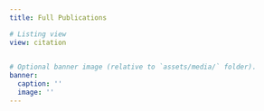 ```yaml
---
title: Full Publications

# Listing view
view: citation

 
# Optional banner image (relative to `assets/media/` folder).
banner:
  caption: ''
  image: ''
---
```



<script>
document.addEventListener("DOMContentLoaded", function () {
  function patchFilters() {
    let changed = false;

    // 修改 Type 下拉框
    const typeSelect = document.querySelector('select[data-filter-group="pubtype"]');
    if (typeSelect) {
      const typeOpt = typeSelect.querySelector('option[value="*"]');
      if (typeOpt && typeOpt.textContent.trim() === "Type") {
        typeOpt.textContent = "All Type";
        changed = true;
      }
    }

    // 修改 Date 下拉框
    const yearSelect = document.querySelector('select[data-filter-group="year"]');
    if (yearSelect) {
      const yearOpt = yearSelect.querySelector('option[value="*"]');
      if (yearOpt && yearOpt.textContent.trim() === "Date") {
        yearOpt.textContent = "All Years";
        changed = true;
      }
    }

    return changed;
  }

  // 立即尝试
  if (!patchFilters()) {
    let tries = 0;
    const timer = setInterval(function () {
      tries++;
      if (patchFilters() || tries > 20) {
        clearInterval(timer);
      }
    }, 200);
  }
});
</script>




